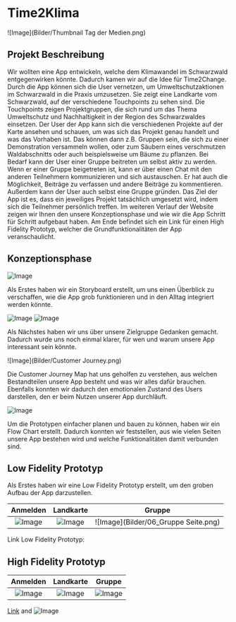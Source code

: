 # Time2Klima

![Image](Bilder/Thumbnail Tag der Medien.png)

## Projekt Beschreibung

Wir wollten eine App entwickeln, welche dem Klimawandel im Schwarzwald entgegenwirken könnte. Dadurch kamen wir auf die Idee für Time2Change. Durch die App können sich die User vernetzen, um Umweltschutzaktionen im Schwarzwald in die Praxis umzusetzen. Sie zeigt eine Landkarte vom Schwarzwald, auf der verschiedene Touchpoints zu sehen sind. Die Touchpoints zeigen Projektgruppen, die sich rund um das Thema Umweltschutz und Nachhaltigkeit in der Region des Schwarzwaldes einsetzen. Der User der App kann sich die verschiedenen Projekte auf der Karte ansehen und schauen, um was sich das Projekt genau handelt und was das Vorhaben ist. Das können dann z.B. Gruppen sein, die sich zu einer Demonstration versammeln wollen, oder zum Säubern eines verschmutzen Waldabschnitts oder auch beispielsweise um Bäume zu pflanzen. Bei Bedarf kann der User einer Gruppe beitreten um selbst aktiv zu werden. Wenn er einer Gruppe beigetreten ist, kann er über einen Chat mit den anderen Teilnehmern kommunizieren und sich austauschen. Er hat auch die Möglichkeit, Beiträge zu verfassen und andere Beiträge zu kommentieren. Außerdem kann der User auch selbst eine Gruppe gründen. Das Ziel der App ist es, dass ein jeweiliges Projekt tatsächlich umgesetzt wird, indem sich die Teilnehmer persönlich treffen. Im weiteren Verlauf der Website zeigen wir Ihnen den unsere Konzeptionsphase und wie wir die App Schritt für Schritt aufgebaut haben. Am Ende befindet sich ein Link für einen High Fidelity Prototyp, welcher die Grundfunktionalitäten der App veranschaulicht.


## Konzeptionsphase

![Image](Bilder/Storyboard.png)

Als Erstes haben wir ein Storyboard erstellt, um uns einen Überblick zu verschaffen, wie die App grob funktionieren und in den Alltag integriert werden könnte.

![Image](Bilder/Persona1.png)
![Image](Bilder/Persona2.png)

Als Nächstes haben wir uns über unsere Zielgruppe Gedanken gemacht. Dadurch wurde uns noch einmal klarer, für wen und warum unsere App interessant sein könnte.

![Image](Bilder/Customer Journey.png)

Die Customer Journey Map hat uns geholfen zu verstehen, aus welchen Bestandteilen unsere App besteht und was wir alles dafür brauchen. Ebenfalls konnten wir dadurch den emotionalen Zustand des Users darstellen, den er beim Nutzen unserer App durchläuft.

![Image](Bilder/Flow_Chart.png)

Um die Prototypen einfacher planen und bauen zu können, haben wir ein Flow Chart erstellt. Dadurch konnten wir feststellen, aus wie vielen Seiten unsere App bestehen wird und welche Funktionalitäten damit verbunden sind.

## Low Fidelity Prototyp

Als Erstes haben wir eine Low Fidelity Prototyp erstellt, um den groben Aufbau der App darzustellen.


Anmelden                                       |  Landkarte                         | Gruppe
:---------------------------------------------:|:----------------------------------:|:-------------------------------------:
![Image](Bilder/01_Anmelden_Registrieren.png)  |  ![Image](Bilder/03_Landkarte.png) | ![Image](Bilder/06_Gruppe Seite.png)


Link Low Fidelity Prototyp:



## High Fidelity Prototyp


Anmelden                       |  Landkarte                      | Gruppe
:-----------------------------:|:-------------------------------:|:----------------------------:
![Image](Bilder/Anmelden.png)  |  ![Image](Bilder/Landkarte.png) | ![Image](Bilder/Gruppe.png)




[Link](url) and ![Image](src)
